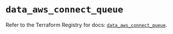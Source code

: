 # `data_aws_connect_queue`

Refer to the Terraform Registry for docs: [`data_aws_connect_queue`](https://registry.terraform.io/providers/hashicorp/aws/6.12.0/docs/data-sources/connect_queue).
